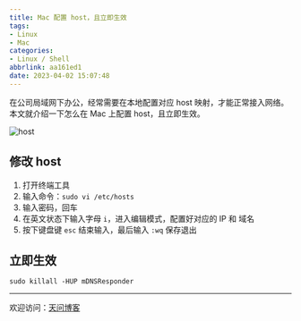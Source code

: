 ```yaml
---
title: Mac 配置 host，且立即生效
tags:
- Linux
- Mac
categories:
- Linux / Shell
abbrlink: aa161ed1
date: 2023-04-02 15:07:48
---
```


在公司局域网下办公，经常需要在本地配置对应 host 映射，才能正常接入网络。本文就介绍一下怎么在 Mac 上配置 host，且立即生效。

![host](https://tiven.cn/static/img/img-linux-03-kZkPl5y6Q2GP6GTHwunXh.jpg)

[//]: # (<!-- more -->)

## 修改 host

1. 打开终端工具
2. 输入命令：`sudo vi /etc/hosts`
3. 输入密码，回车
4. 在英文状态下输入字母 `i`，进入编辑模式，配置好对应的 IP 和 域名
5. 按下键盘键 `esc` 结束输入，最后输入 `:wq` 保存退出

## 立即生效

```shell
sudo killall -HUP mDNSResponder
```


---

欢迎访问：[天问博客](https://tiven.cn/p/aa161ed1/ "天问博客-专注于大前端技术")

